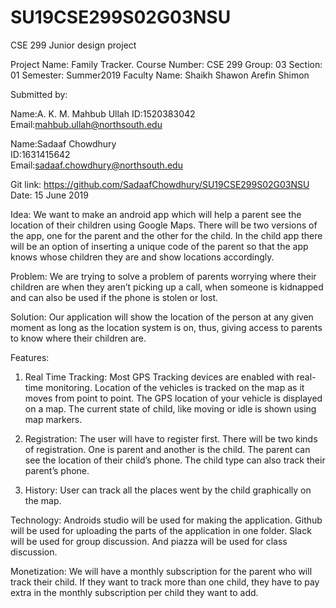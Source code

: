 # SU19CSE299S02G03NSU
CSE 299 Junior design project
 
Project Name: Family Tracker.
Course Number: CSE 299
Group: 03
Section: 01
Semester: Summer2019
Faculty Name: Shaikh Shawon Arefin Shimon

Submitted by:

Name:A. K. M. Mahbub Ullah
ID:1520383042
Email:mahbub.ullah@northsouth.edu

Name:Sadaaf Chowdhury	
ID:1631415642	
Email:sadaaf.chowdhury@northsouth.edu


Git link: https://github.com/SadaafChowdhury/SU19CSE299S02G03NSU
Date: 15 June 2019

Idea: 
We want to make an android app which will help a parent see the location of their children using Google Maps. There will be two versions of the app, one for the parent and the other for the child. In the child app there will be an option of inserting a unique code of the parent so that the app knows whose children they are and show locations accordingly.

Problem: 
We are trying to solve a problem of parents worrying where their children are when they aren’t picking up a call, when someone is kidnapped and can also be used if the phone is stolen or lost.

Solution: 
Our application will show the location of the person at any given moment as long as the location system is on, thus, giving access to parents to know where their children are.

Features: 
1.	Real Time Tracking:
Most GPS Tracking devices are enabled with real-time monitoring. Location of the vehicles is tracked on the map as it moves from point to point. The GPS location of your vehicle is displayed on a map. The current state of child, like moving or idle is shown using map markers.

2.	Registration: 
The user will have to register first. There will be two kinds of registration. One is parent and another is the child. The parent can see the location of their child’s phone. The child type can also track their parent’s phone. 

3.	History:
User can track all the places went by the child graphically on the map.

Technology:
Androids studio will be used for making the application. Github will be used for uploading the parts of the application in one folder. Slack will be used for group discussion. And piazza will be used for class discussion.
 
Monetization: 
We will have a monthly subscription for the parent who will track their child. If they want to track more than one child, they have to pay extra in the monthly subscription per child they want to add. 
